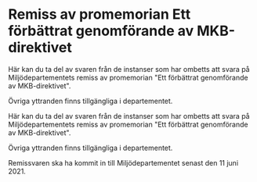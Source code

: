 # Remiss av promemorian Ett förbättrat genomförande av MKB-direktivet

Här kan du ta del av svaren från de instanser som har ombetts att svara på Miljödepartementets remiss av promemorian "Ett förbättrat genomförande av MKB-direktivet".

Övriga yttranden finns tillgängliga i departementet.

Här kan du ta del av svaren från de instanser som har ombetts att svara på Miljödepartementets remiss av promemorian "Ett förbättrat genomförande av MKB-direktivet".

Övriga yttranden finns tillgängliga i departementet.

Remissvaren ska ha kommit in till Miljödepartementet senast den 11 juni 2021.
